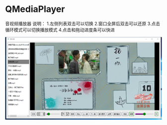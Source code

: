 # QMediaPlayer
音视频播放器
说明：
1.左侧列表双击可以切换
2.窗口全屏后双击可以还原
3.点击循环模式可以切换播放模式
4.点击和拖动进度条可以快进

![image](image/效果图.png)
